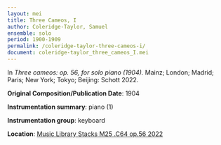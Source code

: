 ```yaml
---
layout: mei
title: Three Cameos, I
author: Coleridge-Taylor, Samuel
ensemble: solo
period: 1900-1909
permalink: /coleridge-taylor-three-cameos-i/
document: coleridge-taylor_three_cameos_I.mei
---
```


In *Three cameos: op. 56, for solo piano (1904).* Mainz; London; Madrid; Paris; New York; Tokyo; Beijing: Schott 2022.

**Original Composition/Publication Date**: 1904

**Instrumentation summary**: piano (1)

**Instrumentation group**: keyboard

**Location**: <a href="https://tufts.primo.exlibrisgroup.com/permalink/01TUN_INST/1kc9gia/alma991018862970103851" target="_blank">Music Library Stacks M25 .C64 op.56 2022</a>